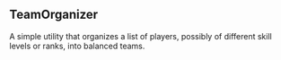 TeamOrganizer
-------------

A simple utility that organizes a list of players, possibly of different skill levels or ranks, into balanced teams.
